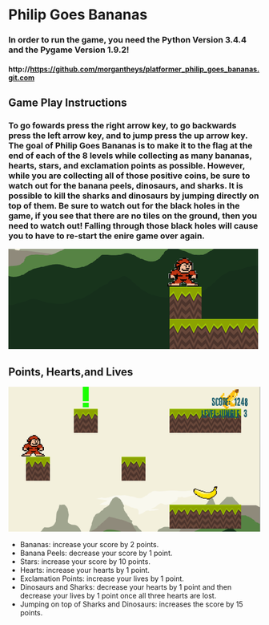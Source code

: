 # Philip Goes Bananas
### In order to run the game, you need the Python Version 3.4.4 and the Pygame Version 1.9.2!
#### http://https://github.com/morgantheys/platformer_philip_goes_bananas.git.com 


## Game Play Instructions
### To go fowards press the right arrow key, to go backwards press the left arrow key, and to jump press the up arrow key. The goal of Philip Goes Bananas is to make it to the flag at the end of each of the 8 levels while collecting as many bananas, hearts, stars, and exclamation points as possible. However, while you are collecting all of those positive coins, be sure to watch out for the banana peels, dinosaurs, and sharks. It is possible to kill the sharks and dinosaurs by jumping directly on top of them. Be sure to watch out for the black holes in the game, if you see that there are no tiles on the ground, then you need to watch out! Falling through those black holes will cause you to have to re-start the enire game over again.
![Black Holes](black_holes.PNG)

## Points, Hearts,and Lives
![Philip Different Points](https://github.com/morgantheys/platformer_philip_goes_bananas/blob/master/philip_different_%20points.PNG)
* Bananas: increase your score by 2 points.
* Banana Peels: decrease your score by 1 point.
* Stars: increase your score by 10 points.
* Hearts: increase your hearts by 1 point.
* Exclamation Points: increase your lives by 1 point.
* Dinosaurs and Sharks: decrease your hearts by 1 point and then decrease your lives by 1 point once all three hearts are lost.
* Jumping on top of Sharks and Dinosaurs: increases the score by 15 points.
